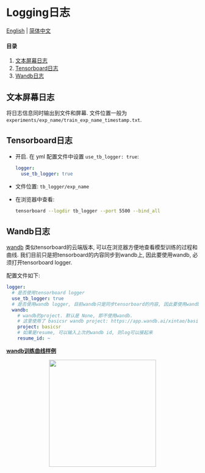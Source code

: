 # Logging日志

[English](Logging.md) | [简体中文](Logging_CN.md)

#### 目录

1. [文本屏幕日志](#文本屏幕日志)
1. [Tensorboard日志](#Tensorboard日志)
1. [Wandb日志](#Wandb日志)

## 文本屏幕日志

将日志信息同时输出到文件和屏幕. 文件位置一般为`experiments/exp_name/train_exp_name_timestamp.txt`.

## Tensorboard日志

- 开启. 在 yml 配置文件中设置 `use_tb_logger: true`:

    ```yml
    logger:
      use_tb_logger: true
    ```

- 文件位置: `tb_logger/exp_name`
- 在浏览器中查看:

    ```bash
    tensorboard --logdir tb_logger --port 5500 --bind_all
    ```

## Wandb日志

[wandb](https://www.wandb.com/) 类似tensorboard的云端版本, 可以在浏览器方便地查看模型训练的过程和曲线. 我们目前只是把tensorboard的内容同步到wandb上, 因此要使用wandb, 必须打开tensorboard logger.

配置文件如下:

```yml
logger:
  # 是否使用tensorboard logger
  use_tb_logger: true
  # 是否使用wandb logger, 目前wandb只是同步tensorboard的内容, 因此要使用wandb, 必须也同时使用tensorboard
  wandb:
    # wandb的project. 默认是 None, 即不使用wandb.
    # 这里使用了 basicsr wandb project: https://app.wandb.ai/xintao/basicsr
    project: basicsr
    # 如果是resume, 可以输入上次的wandb id, 则log可以接起来
    resume_id: ~
```

**[wandb训练曲线样例](https://app.wandb.ai/xintao/basicsr)**

<p align="center">
<a href="https://app.wandb.ai/xintao/basicsr" target="_blank">
   <img src="../assets/wandb.jpg" height="280">
</a></p>
